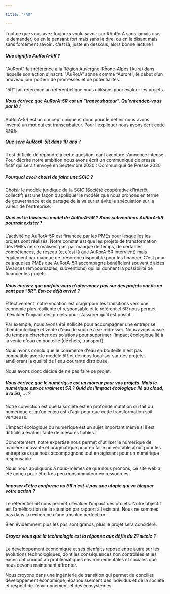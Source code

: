 ```yaml
---

title: "FAQ"

---
```


Tout ce que vous avez toujours voulu savoir sur #AuRorA sans jamais oser le demander, ou en le pensant fort mais sans le dire, ou en le disant mais sans forcément savoir : c’est là, juste en dessous, alors bonne lecture !

##### Que signifie AuRorA-5R ?

"AuRorA" fait référence à la Région Auvergne-Rĥone-Alpes (Aura) dans laquelle son action s'inscrit. "AuRorA" sonne comme “Aurore”, le début d’un nouveau jour porteur de promesses et de potentialités.

"5R" fait référence au référentiel que nous utilisons pour évaluer les projets.

##### Vous écrivez que AuRorA-5R est un "transcubateur". Qu’entendez-vous par là ?

AuRorA-5R est un concept unique et donc pour le définir nous avons inventé un mot qui est transcubateur. Pour l'expliquer nous avons écrit cette [page](https://www.google.com/url?q=https://aurora-5r.fr/transcubateur/&sa=D&ust=1611310914469000&usg=AOvVaw2BLk9GvK6ytE1UkWoD5vZY).

##### Que sera AuRorA-5R dans 10 ans ?

Il est difficile de répondre à cette question, car l’aventure s’annonce intense. Pour décrire notre ambition nous avons écrit un communiqué de presse fictif qui serait envoyé en Septembre 2030 : Communiqué de Presse 2030

##### Pourquoi avoir choisi de faire une SCIC ?

Choisir le modèle juridique de la SCIC (Société coopérative d’intérêt collectif) est une façon d’appliquer le modèle que nous pronons en terme de gouvernance et de partage de la valeur et évite la spéculation sur la valeur de l'entreprise.

##### Quel est le business model de AuRorA-5R ? Sans subventions AuRorA-5R pourrait exister ?

L’activité de AuRorA-5R est financée par les PMEs pour lesquelles les projets sont réalisés. Notre constat est que les projets de transformation des PMEs ne se réalisent pas par manque de temps, de certaines compétences, de réseau (et c’est là que AuRorA-5R intervient) mais également par manque de trésorerie disponible pour les financer. C’est pour cela que les PMEs que AuRorA-5R accompagne bénéficient souvent d’aides (Avances remboursables, subventions) qui lui donnent la possibilité de financer les projets.

##### Vous écrivez que parfois vous n'intervenez pas sur des projets car ils ne sont pas "5R". Est-ce déjà arrivé ?

Effectivement, notre vocation est d'agir pour les transitions vers une économie plus résiliente et responsable et le référentiel 5R nous permet d'évaluer l'impact des projets pour s'assurer qu'il est positif.

Par exemple, nous avons été sollicité pour accompagner une entreprise d'embouteillage et vente d'eau de source à se redresser. Nous avons passé du temps à chercher des solutions pour supprimer l'impact écologique lié à la vente d'eau en bouteille (déchets, transport).

Nous avons conclu que le commerce d'eau en bouteille n'est pas compatible avec le modèle 5R et de nous focaliser sur des projets améliorant la qualité de l'eau courante distribuée.

Nous avons donc décidé de ne pas faire ce projet.

##### Vous écrivez que le numérique est un moteur pour vos projets. Mais le numérique est-ce vraiment 5R ? Quid de l'impact écologique lié au cloud, à la 5G, ... ?

Notre conviction est que la société est en profonde mutation du fait du numérique et qu'un enjeu est d'agir pour que cette transformation soit vertueuse.

L'impact écologique du numérique est un sujet important même si il est difficile à évaluer faute de mesures fiables.

Concrètement, notre expertise nous permet d'utiliser le numérique de manière innovante et pragmatique pour en faire un véritable atout pour les entreprises que nous accompagnons tout en agissant pour un numérique responsable.

Nous nous appliquons à nous-mêmes ce que nous pronons, ce site web a été conçu pour être très peu consommateur en ressources.

##### Imposer d’être conforme au 5R n'est-il pas une utopie qui va bloquer votre action ?

Le référentiel 5R nous permet d’évaluer l’impact des projets. Notre objectif est l’amélioration de la situation par rapport à l’existant. Nous ne sommes pas dans la recherche d’une absolue perfection.

Bien évidemment plus les pas sont grands, plus le projet sera considéré.

##### Croyez vous que la technologie est la réponse aux défis du 21 siécle ?

Le développement économique et ses bienfaits repose entre autre sur les évolutions technologiques, dont les conséquences non contrôlées et les excès ont conduit au problématiques environnementales et sociales que nous devons maintenant affronter.

Nous croyons dans une ingénierie de transition qui permet de concilier développement économique, épanouissement des individus et de la société et respect de l'environnement et des écosystèmes.

